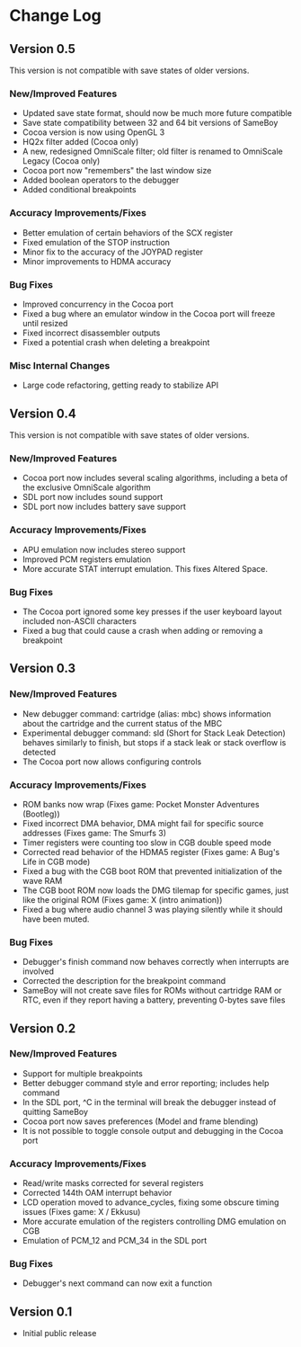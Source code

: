 # Change Log

## Version 0.5
This version is not compatible with save states of older versions.

### New/Improved Features
 * Updated save state format, should now be much more future compatible
 * Save state compatibility between 32 and 64 bit versions of SameBoy
 * Cocoa version is now using OpenGL 3
 * HQ2x filter added (Cocoa only)
 * A new, redesigned OmniScale filter; old filter is renamed to OmniScale Legacy (Cocoa only)
 * Cocoa port now "remembers" the last window size
 * Added boolean operators to the debugger
 * Added conditional breakpoints

### Accuracy Improvements/Fixes
 * Better emulation of certain behaviors of the SCX register
 * Fixed emulation of the STOP instruction
 * Minor fix to the accuracy of the JOYPAD register
 * Minor improvements to HDMA accuracy
 

### Bug Fixes
 * Improved concurrency in the Cocoa port
 * Fixed a bug where an emulator window in the Cocoa port will freeze until resized
 * Fixed incorrect disassembler outputs
 * Fixed a potential crash when deleting a breakpoint
 
### Misc Internal Changes
 * Large code refactoring, getting ready to stabilize API

## Version 0.4
This version is not compatible with save states of older versions.

### New/Improved Features
 * Cocoa port now includes several scaling algorithms, including a beta of the exclusive OmniScale algorithm
 * SDL port now includes sound support
 * SDL port now includes battery save support

### Accuracy Improvements/Fixes
 * APU emulation now includes stereo support
 * Improved PCM registers emulation
 * More accurate STAT interrupt emulation. This fixes Altered Space.
 
### Bug Fixes
 * The Cocoa port ignored some key presses if the user keyboard layout included non-ASCII characters
 * Fixed a bug that could cause a crash when adding or removing a breakpoint

## Version 0.3
### New/Improved Features
 * New debugger command: cartridge (alias: mbc) shows information about the cartridge and the current status of the MBC
 * Experimental debugger command: sld (Short for Stack Leak Detection) behaves similarly to finish, but stops if a stack leak or stack overflow is detected
 * The Cocoa port now allows configuring controls

### Accuracy Improvements/Fixes
 * ROM banks now wrap (Fixes game: Pocket Monster Adventures (Bootleg))
 * Fixed incorrect DMA behavior, DMA might fail for specific source addresses (Fixes game: The Smurfs 3)
 * Timer registers were counting too slow in CGB double speed mode
 * Corrected read behavior of the HDMA5 register (Fixes game: A Bug's Life in CGB mode)
 * Fixed a bug with the CGB boot ROM that prevented initialization of the wave RAM
 * The CGB boot ROM now loads the DMG tilemap for specific games, just like the original ROM (Fixes game: X (intro animation))
 * Fixed a bug where audio channel 3 was playing silently while it should have been muted.

### Bug Fixes
 * Debugger's finish command now behaves correctly when interrupts are involved
 * Corrected the description for the breakpoint command
 * SameBoy will not create save files for ROMs without cartridge RAM or RTC, even if they report having a battery, preventing 0-bytes save files

## Version 0.2
### New/Improved Features
 * Support for multiple breakpoints
 * Better debugger command style and error reporting; includes help command
 * In the SDL port, ^C in the terminal will break the debugger instead of quitting SameBoy
 * Cocoa port now saves preferences (Model and frame blending)
 * It is not possible to toggle console output and debugging in the Cocoa port

### Accuracy Improvements/Fixes
 * Read/write masks corrected for several registers
 * Corrected 144th OAM interrupt behavior
 * LCD operation moved to advance_cycles, fixing some obscure timing issues (Fixes game: X / Ekkusu)
 * More accurate emulation of the registers controlling DMG emulation on CGB
 * Emulation of PCM_12 and PCM_34 in the SDL port
 
### Bug Fixes
 * Debugger's next command can now exit a function

## Version 0.1
 * Initial public release